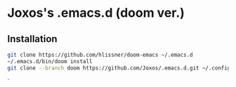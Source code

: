 # Joxos's .emacs.d (doom ver.)

## Installation

``` sh
git clone https://github.com/hlissner/doom-emacs ~/.emacs.d
~/.emacs.d/bin/doom install
git clone --branch doom https://github.com/Joxos/.emacs.d.git ~/.config/doom/
```

`

